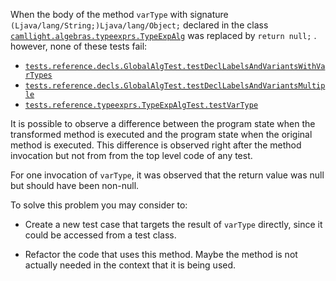 
When the body of the method `varType` with signature `(Ljava/lang/String;)Ljava/lang/Object;` declared in the class [`camllight.algebras.typeexprs.TypeExpAlg`](https://github.com/manuelleduc/Funcon4J/blob/9d2e32824daee71b895f0d9fa6091ed4de8e1513/language/src/main/java/camllight/algebras/typeexprs/TypeExpAlg.java) 
was  replaced by  `return null;` . 
however,  none of these tests fail:

*  [`tests.reference.decls.GlobalAlgTest.testDeclLabelsAndVariantsWithVarTypes`](https://github.com/manuelleduc/Funcon4J/blob/9d2e32824daee71b895f0d9fa6091ed4de8e1513/language/src/test/java/tests/reference/decls/GlobalAlgTest.java)
*  [`tests.reference.decls.GlobalAlgTest.testDeclLabelsAndVariantsMultiple`](https://github.com/manuelleduc/Funcon4J/blob/9d2e32824daee71b895f0d9fa6091ed4de8e1513/language/src/test/java/tests/reference/decls/GlobalAlgTest.java)
*  [`tests.reference.typeexprs.TypeExpAlgTest.testVarType`](https://github.com/manuelleduc/Funcon4J/blob/9d2e32824daee71b895f0d9fa6091ed4de8e1513/language/src/test/java/tests/reference/typeexprs/TypeExpAlgTest.java)


It is possible to observe a difference between the program state when the transformed method is executed and the program state when the original method is executed. This difference is observed right after the method invocation but not from from the top level code of any test.


For one invocation of `varType`, it was observed that the return value  was null but should have been non-null.

To solve this problem you may consider to:

* Create a new test case that targets the result of `varType` directly, since it could be accessed from a test class.


* Refactor the code that uses this method. Maybe the method is not actually needed in the context that it is being used.
